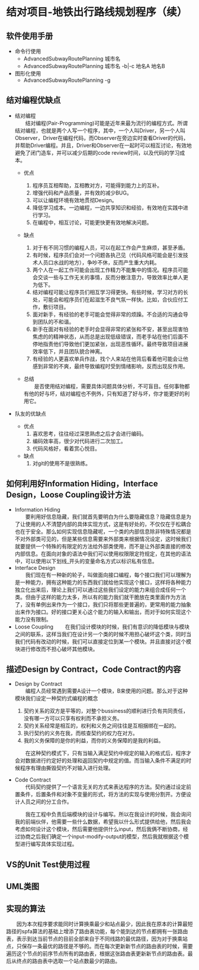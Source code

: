 # 结对项目-地铁出行路线规划程序（续）

## 软件使用手册
- 命令行使用
    - AdvancedSubwayRoutePlanning 城市名 
    - AdvancedSubwayRoutePlanning 城市名 -b|-c 地名A 地名B
- 图形化使用
    - AdvancedSubwayRoutePlanning -g


## 结对编程优缺点
- 结对编程  
    &emsp;&emsp;结对编程(Pair-Programming)可能是近年来最为流行的编程方式。所谓结对编程，也就是两个人写一个程序，其中，一个人叫Driver，另一个人叫Observer，Driver在编程代码，而Observer在旁边实时查看Driver的代码，并帮助Driver编程。并且，Driver和Observer在一起时可以相互讨论，有效地避免了闭门造车，并可以减少后期的code review时间，以及代码的学习成本。

    - 优点
        1. 程序员互相帮助，互相教对方，可能得到能力上的互补。
        1. 增强代码和产品质量，并有效的减少BUG。
        1. 可以让编程环境有效地贯彻Design。
        1. 降低学习成本。一边编程，一边共享知识和经验，有效地在实践中进行学习。
        1. 在编程中，相互讨论，可能更快更有效地解决问题。

    - 缺点
        1. 对于有不同习惯的编程人员，可以在起工作会产生麻烦，甚至矛盾。
        1. 有时候，程序员们会对一个问题各执己见（代码风格可能会是引发技术人员口水战的地方），争吵不休，反而产生重大内耗。
        1. 两个人在一起工作可能会出现工作精力不能集中的情况。程序员可能会交谈一些与工作无关的事情，反而分散注意力，导致效率比单人更为低下。
        1. 结对编程可能让程序员们相互学习得更快。有些时候，学习对方的长处，可能会和程序员们在起滋生不良气氛一样快。比如，合伙应付工作，敷衍项目。
        1. 面对新手，有经验的老手可能会觉得非常的烦躁。不合适的沟通会导到团队的不和谐。
        1. 新手在面对有经验的老手时会显得非常的紧张和不安，甚至出现害怕焦虑的的精神状态，从而总是出现低级错误，而老手站在他们后面不停地指责他们导致他们更加紧张，出现恶性循环。最终导致项目进展效率低下，并且团队貌合神离。
        1. 有经验的人更喜欢单兵作战，找个人来站在他背后看着他可能会让他感到非常的不爽，最终导致编程时受到情绪影响，反而出现反作用。
    - 总结  
    &emsp;&emsp;是否使用结对编程，需要具体问题具体分析，不可盲目。任何事物都有他的好与坏，结对编程也不例外，只有知道了好与坏，你才能更好的利用它。
- 队友的优缺点
    - 优点
        1. 喜欢思考，往往经过深思熟虑之后才会进行编码。
        1. 编码效率高，很少对代码进行二次加工。
        1. 代码风格好，看着赏心悦目。
    - 缺点
        1. 对git的使用不是很熟练。

## 如何利用好Information Hiding，Interface Design，Loose Coupling设计方法
- Information Hiding  
    &emsp;&emsp;要利用好信息隐藏，我们就首先要明白为什么要隐藏信息？隐藏信息是为了让使用的人不清楚内部的具体实现方式，这是有好处的，不仅仅在于松耦合也在于安全。那么如何实现信息隐藏呢，一个类的内部信息除非特殊情况都是不对外部类可见的，但是某些信息需要来外部类来根据情况设定，这时候我们就要提供一个特殊的有限定的方法给外部类使用，而不是让外部类直接的修改内部信息。在面向对象的语法中我们可以使用权限限定符规定，在其他的语法中，可以使用以下划线_开头的变量命名方式以标识私有信息。
- Interface Design  
    &emsp;&emsp;我们现在有一种新的轮子，叫做面向接口编程，每个接口我们可以理解为是一种能力，拥有这种能力的东西我们就给他实现这个接口，这样将各种能力独立化出来后，理论上我们可以通过这些我们设定的能力来组合成任何一个类。但由于这样的能力太多，所以有的能力我们就干脆放在类里面作为方法了，没有单例出来作为一个接口，我们只将那些更普遍的，更常用的能力抽象出来作为接口。好的接口更关心这个能力的输入和输出，而对于如何实现这个能力没有限制。
- Loose Coupling
    &emsp;&emsp;在我们设计模块的时候，我们有意识的降低模块与模块之间的联系，这样当我们在设计另一个类的时候不用担心破坏这个类，同时当我们代码有改动的时候，我们可以直接定位到某一个模块。并且直接对这个模块进行修改而不担心破坏其他模块。

## 描述Design by Contract，Code Contract的内容
- Design by Contract  
    &emsp;&emsp;编程人员经常遇到需要A设计一个模块，B来使用的问题。那么对于这种模块我们设定一种契约式编程的概念
    1. 契约关系的双方是平等的，对整个bussiness的顺利进行负有共同责任，没有哪一方可以只享有权利而不承担义务。
    1. 契约关系经常是相互的，权利和义务之间往往是互相捆绑在一起的。
    1. 执行契约的义务在我，而核查契约的权力在对方。
    1. 我的义务保障的是你的利益，而你的义务保障的是我的利益。

    &emsp;&emsp;在这种契约模式下，只有当输入满足契约中规定的输入的格式后，程序才会对数据进行约定好的处理和返回契约中规定的值。而当输入条件不满足的时候程序有理由撕毁契约不对输入进行处理。
- Code Contract  
    &emsp;&emsp;代码契约提供了一个语言无关的方式来表达程序的方法。契约通过设定前置条件，后置条件和对象不变量的形式，将方法的实现与使用分割开。方便设计人员之间的分工合作。

    &emsp;&emsp;我在工程中负责后端模块的设计与编写。所以在我设计的时候，我会询问我的前端伙伴，他需要一些什么数据，希望我以什么形式提供给他，然后我会考虑如何设计这个模块，然后需要他提供什么input，然后我俩不断协商，经过协商之后我们确定一个input-modify-output的模型，然后我就根据这个模型进行编写具体实现过程。
## VS的Unit Test使用过程

## UML类图

## 实现的算法
&emsp;&emsp;因为本次程序要求能同时计算换乘最少和站点最少，因此我在原本的计算最短路径的spfa算法的基础上增添了路由表功能，每个能到达的节点都拥有一张路由表，表示到达当前节点的目前全部来自于不同线路的最优路径，因为对于换乘站点，只保存一条最优的路径是不够的。而在每次更新新节点的路由表的时候，需要遍历这个节点的前序节点所有的路由表，根据这张路由表更新新节点的路由表。最后从终点的路由表中选取一个站点数最少的路由。